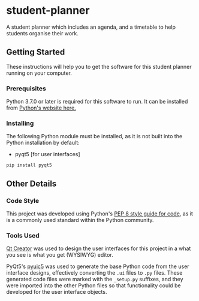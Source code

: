 # student-planner
A student planner which includes an agenda, and a timetable to help students
organise their work.

## Getting Started
These instructions will help you to get the software for this student planner
running on your computer.

### Prerequisites
Python 3.7.0 or later is required for this software to run. It can be installed
from [Python's website here.](https://www.python.org/getit/)

### Installing
The following Python module must be installed, as it is not built into the
Python installation by default:
- pyqt5 [for user interfaces]
```
pip install pyqt5
```

## Other Details

### Code Style
This project was developed using Python's
[PEP 8 style guide for code](https://www.python.org/dev/peps/pep-0008/), as it
is a commonly used standard within the Python community.

### Tools Used
[Qt Creator](https://www.qt.io/download) was used to design the user interfaces
for this project in a what you see is what you get (WYSIWYG) editor.

PyQt5's
[pyuic5](https://www.riverbankcomputing.com/static/Docs/PyQt5/designer.html)
was used to generate the base Python code from the user interface designs,
effectively converting the `.ui` files to `.py` files. These generated code
files were marked with the `_setup.py` suffixes, and they were imported into
the other Python files so that functionality could be developed for the user
interface objects. 